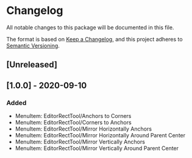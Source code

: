 # Changelog
All notable changes to this package will be documented in this file.

The format is based on [Keep a Changelog](https://keepachangelog.com/en/1.0.0/),
and this project adheres to [Semantic Versioning](https://semver.org/spec/v2.0.0.html).

## [Unreleased]

## [1.0.0] - 2020-09-10
### Added
- MenuItem: EditorRectTool/Anchors to Corners
- MenuItem: EditorRectTool/Corners to Anchors
- MenuItem: EditorRectTool/Mirror Horizontally Anchors
- MenuItem: EditorRectTool/Mirror Horizontally Around Parent Center
- MenuItem: EditorRectTool/Mirror Vertically Anchors
- MenuItem: EditorRectTool/Mirror Vertically Around Parent Center